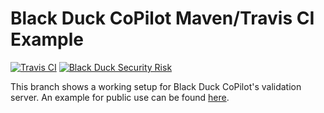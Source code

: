# Black Duck CoPilot Maven/Travis CI Example

[![Travis CI](https://travis-ci.org/BlackDuckCoPilot/example-maven-travis.svg?branch=test)](https://travis-ci.org/BlackDuckCoPilot/example-maven-travis) [![Black Duck Security Risk](https://copilot-valid.blackducksoftware.com/github/groups/BlackDuckCoPilot/locations/example-maven-travis/public/results/branches/validation/badge-risk.svg)](https://copilot-valid.blackducksoftware.com/github/groups/BlackDuckCoPilot/locations/example-maven-travis/public/results/branches/validation)

This branch shows a working setup for Black Duck CoPilot's validation server.
An example for public use can be found [here](https://github.com/BlackDuckCoPilot/example-maven-travis).
